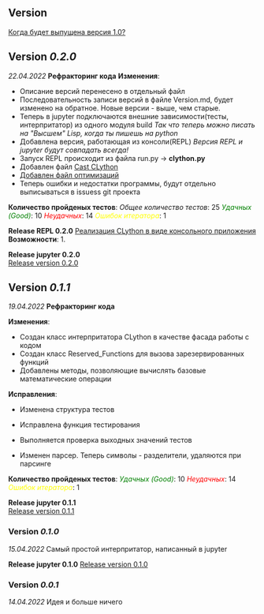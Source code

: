 ## Version
[Когда будет выпущена версия 1.0?]()
	

## Version *0.2.0*
*22.04.2022*
**Рефракторинг кода**
**Изменения**:
- Описание версий перенесено в отдельный файл
- Последовательность записи версий в файле Version.md, будет изменено на обратное. Новые версии - выше, чем старые.
- Теперь в jupyter подключаются внешние зависимости(тесты, интерпритатор) из одного модуля build
*Так что теперь можно писать на "Высшем" Lisp, когда ты пишешь на python*
- Добавлена версия, работающая из консоли(REPL)
*Версия REPL и jupyter будут совпадать всегда!*
- Запуск REPL происходит из файла run.py -> **clython.py**
- Добавлен файл [Cast CLython](https://github.com/ATWp/python-clojure-interpriter/blob/main/__docs__/Cast_CLython.md)
- [Добавлен файл оптимизаций](https://github.com/ATWp/python-clojure-interpriter/blob/main/__docs__/book/Optimizations.md)
- Теперь ошибки и недостатки программы, будут отдельно выписываться в issuess git проекта

**Количество пройденых тестов**:
*<span>Общее количество тестов</span>*: 25
*<span style="color:green">Удачных (Good)</span>*: 10
*<span style="color:red">Неудачных</span>*: 14
*<span style="color:yellow">Ошибок итератора</span>*: 1

**Release REPL 0.2.0**
[Реализация CLython в виде консольного приложения](https://github.com/ATWp/python-clojure-interpriter/releases/tag/%23CLython-multi-0.2.0)
**Возможности**:
1. 

**Release jupyter 0.2.0**	
[Release version 0.2.0](https://github.com/ATWp/python-clojure-interpriter/releases/tag/%23CLython-multi-0.2.0)


## Version *0.1.1*
*19.04.2022*
**Рефракторинг кода**
	
**Изменения**:
- Создан класс интерпритатора CLython в качестве фасада работы с кодом
- Создан класс Reserved_Functions для вызова зарезервированных функций
- Добавлены методы, позволяющие вычислять базовые математические операции
	
**Исправления**:
- Изменена структура тестов
- Исправлена функция тестирования
- Выполняется проверка выходных значений тестов
	
- Изменен парсер. Теперь символы - разделители, удаляются при парсинге
	
**Количество пройденых тестов**:
*<span style="color:green">Удачных (Good)</span>*: 10
*<span style="color:red">Неудачных</span>*: 14
*<span style="color:yellow">Ошибок итератора</span>*: 1

**Release jupyter 0.1.1**	
[Release version 0.1.1](https://github.com/ATWp/python-clojure-interpriter/releases/tag/%23CLython-jupyter-0.1.1)


### Version *0.1.0*
*15.04.2022*
Самый простой интерпритатор, написанный в jupyter

**Release jupyter 0.1.0**
[Release version 0.1.0](https://github.com/ATWp/python-clojure-interpriter/releases/tag/%23CLython-jupyter-0.1.0)


### Version *0.0.1*
*14.04.2022*
Идея и больше ничего